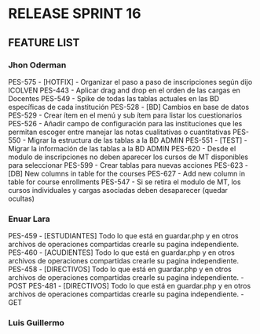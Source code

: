 # RELEASE SPRINT 16

## FEATURE LIST

### Jhon Oderman
PES-575 - [HOTFIX] - Organizar el paso a paso de inscripciones según dijo ICOLVEN
PES-443 - Aplicar drag and drop en el orden de las cargas en Docentes
PES-549 - Spike de todas las tablas actuales en las BD específicas de cada institución
PES-528 - [BD] Cambios en base de datos
PES-529 - Crear ítem en el menú y sub ítem para listar los cuestionarios
PES-526 - Añadir campo de configuración para las instituciones que les permitan escoger entre manejar las notas cualitativas o cuantitativas
PES-550 - Migrar la estructura de las tablas a la BD ADMIN
PES-551 - [TEST] - Migrar la información de las tablas a la BD ADMIN
PES-620 - Desde el modulo de inscripciones no deben aparecer los cursos de MT disponibles para seleccionar
PES-599 - Crear tablas para nuevas acciones
PES-623 - [DB] New columns in table for the courses
PES-627 - Add new column in table for course enrollments
PES-547 - Si se retira el modulo de MT, los cursos individuales y cargas asociadas deben desaparecer (quedar ocultas)

### Enuar Lara
PES-459 - [ESTUDIANTES] Todo lo que está en guardar.php y en otros archivos de operaciones compartidas crearle su pagina independiente.
PES-460 - [ACUDIENTES] Todo lo que está en guardar.php y en otros archivos de operaciones compartidas crearle su pagina independiente.
PES-458 - [DIRECTIVOS] Todo lo que está en guardar.php y en otros archivos de operaciones compartidas crearle su pagina independiente. - POST
PES-481 - [DIRECTIVOS] Todo lo que está en guardar.php y en otros archivos de operaciones compartidas crearle su pagina independiente. - GET

### Luis Guillermo